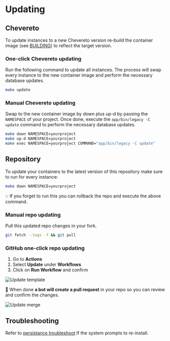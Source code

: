 # Updating

## Chevereto

To update instances to a new Chevereto version re-build the container image (see [BUILDING](BUILDING.md)) to reflect the target version.

### One-click Chevereto updating

Run the following command to update all instances. The process will swap every instance to the new container image and perform the necessary database updates.

```sh
make update
```

### Manual Chevereto updating

Swap to the new container image by down plus up-d by passing the `NAMESPACE` of your project. Once done, execute the `app/bin/legacy -C update` command to perform the necessary database updates.

```sh
make down NAMESPACE=yourproject
make up-d NAMESPACE=yourproject
make exec NAMESPACE=yourproject COMMAND="app/bin/legacy -C update"
```

## Repository

To update your containers to the latest version of this repository make sure to run for every instance:

```sh
make down NAMESPACE=yourproject
```

💡 If you forget to run this you can rollback the repo and execute the above command.

### Manual repo updating

Pull this updated repo changes in your fork.

```sh
git fetch --tags -f && git pull
```

### GitHub one-click repo updating

1. Go to **Actions**
2. Select **Update** under **Workflows**
3. Click on **Run Workflow** and confirm

![Update template](src/update.png)

🤖 When done **a bot will create a pull request** in your repo so you can review and confirm the changes.

![Update merge](src/update-merge.png)

## Troubleshooting

Refer to [persistance troubleshoot](PERSISTENT.md#no-persistence) If the system prompts to re-install.
